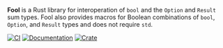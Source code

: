 **Fool** is a Rust library for interoperation of `bool` and the `Option` and
`Result` sum types. Fool also provides macros for Boolean combinations of
`bool`, `Option`, and `Result` types and does not require `std`.

[![CI](https://github.com/olson-sean-k/fool/workflows/CI/badge.svg)](https://github.com/olson-sean-k/fool/actions)
[![Documentation](https://docs.rs/fool/badge.svg)](https://docs.rs/fool)
[![Crate](https://img.shields.io/crates/v/fool.svg)](https://crates.io/crates/fool)
